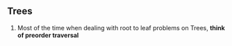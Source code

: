 ## Trees
1. Most of the time when dealing with root to leaf problems on Trees, **think of preorder traversal**

